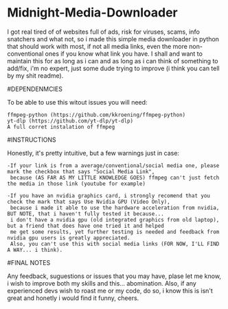 # Midnight-Media-Downloader

I got real tired of of websites full of ads, risk for viruses, scams, info snatchers and what not, so i made this simple media downloader in python that should work with most, if not all media links, even the more non-conventional ones if you know what link you have.
I shall and want to maintain this for as long as i can and as long as i can think of something to add/fix, i'm no expert, just some dude trying to improve (i think you can tell by my shit readme).

#DEPENDENMCIES

To be able to use this witout issues you will need:

    ffmpeg-python (https://github.com/kkroening/ffmpeg-python)
    yt-dlp (https://github.com/yt-dlp/yt-dlp)
    A full corret instalation of ffmpeg

#INSTRUCTIONS

Honestly, it's pretty intuitive, but a few warnings just in case:

    -If your link is from a average/conventional/social media one, please mark the checkbox that says "Social Media Link",
     because (AS FAR AS MY LITTLE KNOWLEDGE GOES) ffmpeg can't just fetch the media in those link (youtube for example)

    -If you have an nvidia graphics card, i strongly recomend that you check the mark that says Use Nvidia GPU (Video Only),
     because i made it able to use the hardware acceleration from nvidia, BUT NOTE, that i haven't fully tested it because...
     i don't have a nvidia gpu (old integrated graphics from old laptop), but a friend that does have one tried it and helped
     me get some results, yet further testing is needed and feedback from nvidia gpu users is greatly appreciated.
     Also, you can't use this with social media links (FOR NOW, I'LL FIND A WAY... i think).

#FINAL NOTES

Any feedback, suguestions or issues that you may have, plase let me know, i wish to improve both my skills and this... abomination. Also, if any experienced devs wish to roast me or my code, do so, i know this is isn't great and honetly i would find it funny, cheers.
